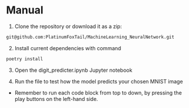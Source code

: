 # Manual

1.  Clone the repository or download it as a zip:

```bash
git@github.com:PlatinumFoxTail/MachineLearning_NeuralNetwork.git
```

2. Install current dependencies with command

```bash
poetry install
```

3. Open the digit_predicter.ipynb Jupyter notebook

4. Run the file to test how the model predicts your chosen MNIST image
* Remember to run each code block from top to down, by pressing the play buttons on the left-hand side.
